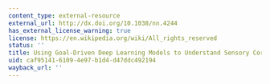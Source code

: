 ```yaml
---
content_type: external-resource
external_url: http://dx.doi.org/10.1038/nn.4244
has_external_license_warning: true
license: https://en.wikipedia.org/wiki/All_rights_reserved
status: ''
title: Using Goal-Driven Deep Learning Models to Understand Sensory Cortex
uid: caf95141-6109-4e97-b1d4-d47ddc492194
wayback_url: ''
---
```

